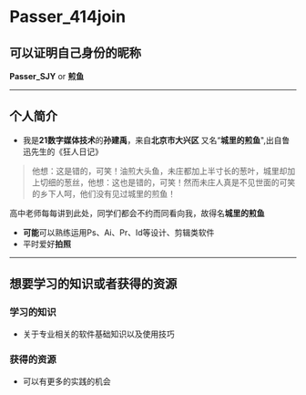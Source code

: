 # Passer_414join
## 可以证明自己身份的昵称
  **Passer_SJY** or **煎鱼**
***
## 个人简介
- 我是**21数字媒体技术**的**孙建禹**，来自**北京市大兴区**
又名“**城里的煎鱼**",出自鲁迅先生的《狂人日记》
> 他想：这是错的，可笑！油煎大头鱼，未庄都加上半寸长的葱叶，城里却加上切细的葱丝，他想：这也是错的，可笑！然而未庄人真是不见世面的可笑的乡下人呵，他们没有见过城里的煎鱼！

高中老师每每讲到此处，同学们都会不约而同看向我，故得名**城里的煎鱼**
- **可能**可以熟练运用Ps、Ai、Pr、Id等设计、剪辑类软件
- 平时爱好**拍照**
***
## 想要学习的知识或者获得的资源
### 学习的知识
- 关于专业相关的软件基础知识以及使用技巧
### 获得的资源
- 可以有更多的实践的机会
